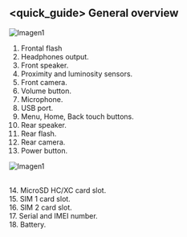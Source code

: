 ## <quick_guide> General overview

![Imagen1](http://static.energysistem.com/images/manuals/39976/54dca1090b198.jpg)

1. Frontal flash
2. Headphones output.
3. Front speaker.
4. Proximity and luminosity sensors.
5. Front camera.
6. Volume button.
7. Microphone.
8. USB port.
9. Menu, Home, Back touch buttons.
10. Rear speaker.
11. Rear flash.
12. Rear camera.
13. Power button.

![Imagen1](http://static.energysistem.com/images/manuals/39976/54dca10f166f9.jpg)

<br> 14. MicroSD HC/XC card slot.<br> 15. SIM 1 card slot.<br> 16. SIM 2 card slot.<br> 17. Serial and IMEI number.<br> 18. Battery.








